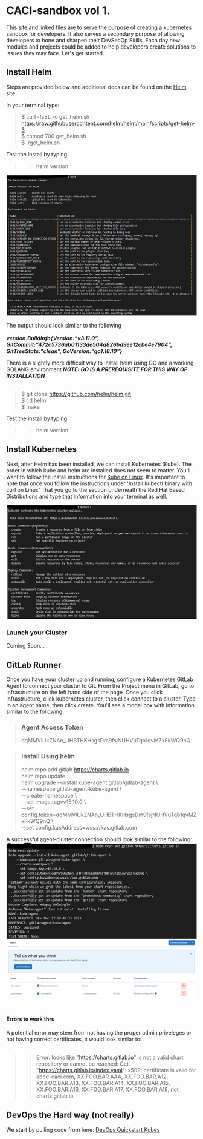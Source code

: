 # CACI-sandbox vol 1.

This site and linked files are to serve the purpose of creating a kubernetes sandbox for developers. It also serves a secondary purpose of allowing developers to hone and sharpen their DevSecOp Skills. Each day new modules and projects could be added to help developers create solutions to issues they may face. Let's get started. 

## Install Helm
Steps are provided below and additional docs can be found on the [Helm](https://helm.sh/docs/intro/install/) site.

In your terminal type:
> $ curl -fsSL -o get_helm.sh https://raw.githubusercontent.com/helm/helm/main/scripts/get-helm-3 <br>
> $ chmod 700 get_helm.sh <br>
> $ ./get_helm.sh <br>

Test the install by typing:
>> helm version <br>

![successful helm install](images/2_successful_helm_install.png)

The output should look similar to the following <br><br>
***version.BuildInfo{Version:"v3.11.0", GitCommit:"472c5736ab01133de504a826bd9ee12cbe4e7904", GitTreeState:"clean", GoVersion:"go1.18.10"}*** <br>

There is a slightly more difficult way to install helm using GO and a working GOLANG environment ***NOTE: GO IS A PREREQUISITE FOR THIS WAY OF INSTALLATION*** <br><br>
> $ git clone https://github.com/helm/helm.git <br>
> $ cd helm <br>
> $ make <br>

Test the install by typing:
>> helm version <br>

## Install Kubernetes
Next, after Helm has been installed, we can install Kubernetes (Kube). The order in which kube and helm are installed does not seem to matter. You'll want to follow the install instructions for [Kube on Linux](https://kubernetes.io/docs/tasks/tools/install-kubectl-linux/). It's important to note that once you follow the instructions under 'Install kubectl binary with curl on Linux' That you go to the section underneath the Red Hat Based Distributions and type that information into your terminal as well. 

![successful kube install](images/3_successful_kube_install.png)

### Launch your Cluster 

Coming Soon. . . 

## GitLab Runner
Once you have your cluster up and running, configure a Kubernetes GitLab Agent to connect your cluster to Git. From the Project menu in GitLab, go to infrastructure on the left hand side of the page. Once you click infrastructure, click kubernetes cluster, then click connect to a cluster. Type in an agent name, then click create. You'll see a modal box with information similar to the following:

> ### Agent Access Token
> dqMMViUkZNAn_UHBTHKHsgsDm9fsjNUHVuTqb1qvMZxFkWQ9nQ <br>

> ### Install Using helm
> helm repo add gitlab https://charts.gitlab.io <br>
> helm repo update <br>
> helm upgrade --install kube-agent gitlab/gitlab-agent \ <br>
>    --namespace gitlab-agent-kube-agent \ <br>
>    --create-namespace \ <br>
>    --set image.tag=v15.10.0 \ <br>
>    --set config.token=dqMMViUkZNAn_UHBTHKHsgsDm9fsjNUHVuTqb1qvMZxFkWQ9nQ \ <br>
>    --set config.kasAddress=wss://kas.gitlab.com <br>

A successful agent-cluster connection should look similar to the following: <br>
![Successful Agent Install](images/1_succesful_agent_install.png) <br>
![Successful Agent Connection](images/4_successful_agent_connection.png)<br><br>

#### Errors to work thru
A potential error may stem from not having the proper admin priveleges or not having correct certificates, it would look similar to: <br><br>

>> Error: looks like "https://charts.gitlab.io" is not a valid chart repository or cannot be reached: Get "https://charts.gitlab.io/index.yaml": x509: certificate is valid for abcd-caci.com, XX.FOO.BAR.AAA, XX.FOO.BAR.A12, XX.FOO.BAR.A13, XX.FOO.BAR.A14, XX.FOO.BAR.A15, XX.FOO.BAR.A16, XX.FOO.BAR.A17, XX.FOO.BAR.A18, not charts.gitlab.io


## DevOps the Hard way (not really)

We start by pulling code from here: [DevOps Quickstart Kubes](https://github.com/AdminTurnedDevOps/Kubernetes-Quickstart-Environments.git)
